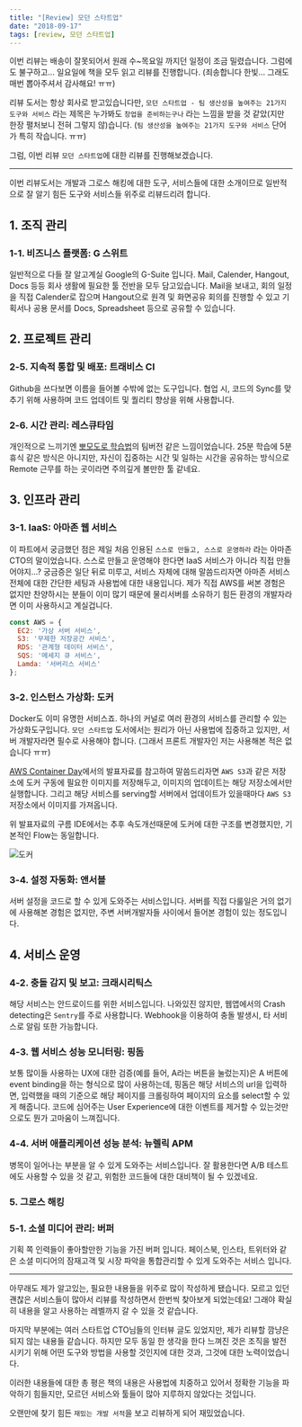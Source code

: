 ```yaml
---
title: "[Review] 모던 스타트업"
date: "2018-09-17"
tags: [review, 모던 스타트업]
---
```


이번 리뷰는 배송이 잘못되어서 원래 수~목요일 까지던 일정이 조금 밀렸습니다.
그럼에도 불구하고... 일요일에 책을 모두 읽고 리뷰를 진행합니다.
(죄송합니다 한빛... 그래도 매번 뽑아주셔서 감사해요! ㅠㅠ)

리뷰 도서는 항상 회사로 받고있습니다만, `모던 스타트업 - 팀 생산성을 높여주는 21가지 도구와 서비스`
라는 제목은 누가봐도 `창업을 준비하는구나` 라는 느낌을 받을 것 같았(지만 한장 펼처보니 전혀 그렇지 않)습니다.
(`팀 생산성을 높여주는 21가지 도구와 서비스` 단어가 특히 작습니다. ㅠㅠ)

그럼, 이번 리뷰 `모던 스타트업`에 대한 리뷰를 진행해보겠습니다.

---

이번 리뷰도서는 개발과 그로스 해킹에 대한 도구, 서비스들에 대한 소개이므로
일반적으로 잘 알기 힘든 도구와 서비스들 위주로 리뷰드리려 합니다.

## 1. 조직 관리

### 1-1. 비즈니스 플랫폼: G 스위트

일반적으로 다들 잘 알고계실 Google의 G-Suite 입니다. Mail, Calender, Hangout, Docs 등등
회사 생활에 필요한 툴 전반을 모두 담고있습니다. Mail을 보내고, 회의 일정을 직접 Calender로 잡으며
Hangout으로 원격 및 화면공유 회의를 진행할 수 있고 기획서나 공용 문서를 Docs, Spreadsheet 등으로
공유할 수 있습니다.

## 2. 프로젝트 관리

### 2-5. 지속적 통합 및 배포: 트래비스 CI

Github을 쓰다보면 이름을 들어볼 수밖에 없는 도구입니다. 협업 시, 코드의 Sync를 맞추기 위해 사용하며
코드 업데이트 및 퀄리티 향상을 위해 사용합니다.

### 2-6. 시간 관리: 레스큐타임

개인적으로 느끼기엔 [뽀모도로 학습법](https://francescocirillo.com/pages/pomodoro-technique)의 팀버전
같은 느낌이었습니다. 25분 학습에 5분 휴식 같은 방식은 아니지만, 자신이 집중하는 시간 및 일하는 시간을 공유하는 방식으로
Remote 근무를 하는 곳이라면 주의깊게 볼만한 툴 같네요.

## 3. 인프라 관리

### 3-1. IaaS: 아마존 웹 서비스

이 파트에서 궁금했던 점은 제일 처음 인용된 `스스로 만들고, 스스로 운영하라` 라는 아마존 CTO의 말이었습니다.
스스로 만들고 운영해야 한다면 IaaS 서비스가 아니라 직접 만들어야지...?
궁금증은 일단 뒤로 미루고, 서비스 자체에 대해 말씀드리자면 아마존 서비스 전체에 대한 간단한 세팅과
사용법에 대한 내용입니다. 제가 직접 AWS를 써본 경험은 없지만 찬양하시는 분들이 이미 많기 때문에
물리서버를 소유하기 힘든 환경의 개발자라면 이미 사용하시고 계실겁니다.

```javascript
const AWS = {
  EC2: '가상 서버 서비스',
  S3: '무제한 저장공간 서비스',
  RDS: '관계형 데이터 서비스',
  SQS: '메세지 큐 서비스',
  Lamda: '서버리스 서비스'
};
```

### 3-2. 인스턴스 가상화: 도커

Docker도 이미 유명한 서비스죠. 하나의 커널로 여러 환경의 서비스를 관리할 수 있는 가상화도구입니다.
`모던 스타트업` 도서에서는 원리가 아닌 사용법에 집중하고 있지만, 서버 개발자라면 필수로 사용해야 합니다.
(그래서 프론트 개발자인 저는 사용해본 적은 없습니다 ㅠㅠ)

[AWS Container Day](https://www.slideshare.net/awskorea/codigm-aws-container-day)에서의
발표자료를 참고하여 말씀드리자면 `AWS S3`과 같은 저장소에 도커 구동에 필요한 이미지를 저장해두고,
이미지의 업데이트는 해당 저장소에서만 실행합니다. 그리고 해당 서비스를 serving할 서버에서
업데이트가 있을때마다 `AWS S3` 저장소에서 이미지를 가져옵니다.

위 발표자료의 구름 IDE에서는 추후 속도개선때문에 도커에 대한 구조를 변경했지만, 기본적인 Flow는 동일합니다.

![도커](./modern-startup/docker.jpg)

### 3-4. 설정 자동화: 앤서블

서버 설정을 코드로 할 수 있게 도와주는 서비스입니다. 서버를 직접 다룰일은 거의 없기에
사용해본 경험은 없지만, 주변 서버개발자들 사이에서 들어본 경험이 있는 정도입니다.

## 4. 서비스 운영

### 4-2. 충돌 감지 및 보고: 크래시리틱스

해당 서비스는 안드로이드를 위한 서비스입니다. 나와있진 않지만,
웹앱에서의 Crash detecting은 `Sentry`를 주로 사용합니다.
Webhook을 이용하여 충돌 발생시, 타 서비스로 알림 또한 가능합니다.

### 4-3. 웹 서비스 성능 모니터링: 핑돔

보통 많이들 사용하는 UX에 대한 검증(예를 들어, A라는 버튼을 눌렀는지)은
A 버튼에 event binding을 하는 형식으로 많이 사용하는데, 핑돔은
해당 서비스의 url을 입력하면, 입력했을 때의 기준으로 해당 페이지를
크롤링하여 페이지의 요소를 select할 수 있게 해줍니다. 코드에 심어주는
User Experience에 대한 이벤트를 제거할 수 있는것만으로도
뭔가 고마움이 느껴집니다.

### 4-4. 서버 애플리케이션 성능 분석: 뉴렐릭 APM

병목이 일어나는 부분을 알 수 있게 도와주는 서비스입니다.
잘 활용한다면 A/B 테스트에도 사용할 수 있을 것 같고,
위험한 코드들에 대한 대비책이 될 수 있겠네요.

### 5. 그로스 해킹

### 5-1. 소셜 미디어 관리: 버퍼

기획 쪽 인력들이 좋아할만한 기능을 가진 버퍼 입니다.
페이스북, 인스타, 트위터와 같은 소셜 미디어의 잠재고객 및 시장 파악을
통합관리할 수 있게 도와주는 서비스 입니다.

---

아무래도 제가 알고있는, 필요한 내용들을 위주로 많이 작성하게 됐습니다.
모르고 있던 괜찮은 서비스들이 많아서 리뷰를 작성하면서 한번씩 찾아보게 되었는데요!
그래야 확실히 내용을 알고 사용하는 레벨까지 갈 수 있을 것 같습니다.

마지막 부분에는 여러 스타트업 CTO님들의 인터뷰 글도 있었지만, 제가 리뷰할
깜냥은 되지 않는 내용들 같습니다. 하지만 모두 동일 한 생각을 한다 느껴진 것은
조직을 발전시키기 위해 어떤 도구와 방법을 사용할 것인지에 대한 것과,
그것에 대한 노력이었습니다.

이러한 내용들에 대한 총 평은 책의 내용은 사용법에 치중하고 있어서
정확한 기능을 파악하기 힘들지만, 모르던 서비스와 툴들이 많아
지루하지 않았다는 것입니다.

오랜만에 찾기 힘든 `재밌는 개발 서적`을 보고 리뷰하게 되어 재밌었습니다.

